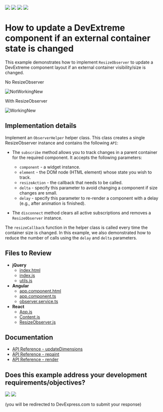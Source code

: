 <!-- default badges list -->
![](https://img.shields.io/endpoint?url=https://codecentral.devexpress.com/api/v1/VersionRange/582915038/21.2.12%2B)
[![](https://img.shields.io/badge/Open_in_DevExpress_Support_Center-FF7200?style=flat-square&logo=DevExpress&logoColor=white)](https://supportcenter.devexpress.com/ticket/details/T1136710)
[![](https://img.shields.io/badge/📖_How_to_use_DevExpress_Examples-e9f6fc?style=flat-square)](https://docs.devexpress.com/GeneralInformation/403183)
[![](https://img.shields.io/badge/💬_Leave_Feedback-feecdd?style=flat-square)](#does-this-example-address-your-development-requirementsobjectives)
<!-- default badges end -->
#  How to update a DevExtreme component if an external container state  is changed

This example demonstrates how to implement `ResizeObserver` to update a DevExtreme component layout if an external container visibility/size is changed.

No ResizeObserver 

![NotWorkingNew](https://user-images.githubusercontent.com/22076961/210073727-5b3a5899-2679-4953-9752-e869046aab58.gif)

With ResizeObserver

![WorkingNew](https://user-images.githubusercontent.com/22076961/210073705-b6db18d4-7fd1-4b4a-97e3-80a565471a2a.gif)

## Implementation details

Implement an `ObserverHelper` helper class. This class creates a single ResizeObserver instance and contains the following `API`:

* The `subscribe` method allows you to track changes in a parent container for the required component. It accepts the following parameters:
   * `component` - a widget instance.
   * `element` - the DOM node (HTML element) whose state you wish to track.
   * `resizeAction` - the callback that needs to be called.
   * `delta` - specify this parameter to avoid changing a component if size changes are small.
   * `delay` - specify this parameter to re-render a component with a delay (e.g., after animation is finished).

* The `disconnect` method clears all active subscriptions and removes a `ResizeObserver` instance.

The `resizeCallback` function in the helper class is called every time the container size is changed.
In this example, we also demonstrated how to reduce the number of calls using the `delay` and `delta` parameters.

## Files to Review

- **jQuery**    
    - [index.html](jQuery/src/index.html)
    - [index.js](jQuery/src/index.js)   
    - [utils.js](jQuery/src/utils.js)
- **Angular**
    - [app.component.html](Angular/src/app/app.component.html)
    - [app.component.ts](Angular/src/app/app.component.ts)
    - [observer.service.ts](Angular/src/app/observer.service.ts)
- **React**
    - [App.js](React/src/App.js)
    - [Content.js](React/src/components/Content.js)
    - [ResizeObserver.js](React/src/utils/ResizeObserver.js)

## Documentation

- [API Reference - updateDimensions](https://js.devexpress.com/Documentation/ApiReference/UI_Components/dxDataGrid/Methods/#updateDimensions)
- [API Reference - repaint](https://js.devexpress.com/Documentation/ApiReference/UI_Components/dxDataGrid/Methods/#repaint)
- [API Reference - render](https://js.devexpress.com/Documentation/ApiReference/UI_Components/dxChart/Methods/#render)


<!-- feedback -->
## Does this example address your development requirements/objectives?

[<img src="https://www.devexpress.com/support/examples/i/yes-button.svg"/>](https://www.devexpress.com/support/examples/survey.xml?utm_source=github&utm_campaign=devextreme-components-with-resize-observer&~~~was_helpful=yes) [<img src="https://www.devexpress.com/support/examples/i/no-button.svg"/>](https://www.devexpress.com/support/examples/survey.xml?utm_source=github&utm_campaign=devextreme-components-with-resize-observer&~~~was_helpful=no)

(you will be redirected to DevExpress.com to submit your response)
<!-- feedback end -->
